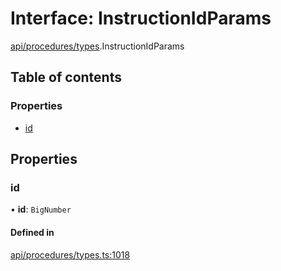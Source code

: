 # Interface: InstructionIdParams

[api/procedures/types](../wiki/api.procedures.types).InstructionIdParams

## Table of contents

### Properties

- [id](../wiki/api.procedures.types.InstructionIdParams#id)

## Properties

### id

• **id**: `BigNumber`

#### Defined in

[api/procedures/types.ts:1018](https://github.com/PolymeshAssociation/polymesh-sdk/blob/f8a937f04/src/api/procedures/types.ts#L1018)
